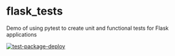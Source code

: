# flask_tests
Demo of using pytest to create unit and functional tests for Flask applications 

[![test-package-deploy](https://github.com/mikecolbert/flask_tests/actions/workflows/pipeline.yaml/badge.svg?branch=main&event=push)](https://github.com/mikecolbert/flask_tests/actions/workflows/pipeline.yaml)
